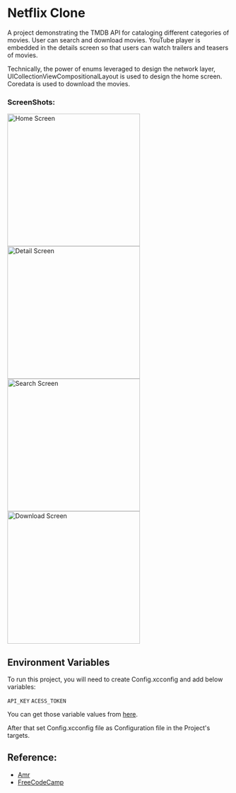 # Netflix Clone

A project demonstrating the TMDB API for cataloging different categories of movies.
User can search and download movies. YouTube player is embedded in the details screen so that users can watch trailers and teasers of movies.

Technically, the power of enums leveraged to design the network layer, UICollectionViewCompositionalLayout is used to design the home screen. Coredata is used to download the movies.


### ScreenShots: 

<img src="https://github.com/avii-7/Netflix/assets/74171005/526b596f-443d-49fb-a1ff-d619de957594" width="300" alt="Home Screen"/>
<img src="https://github.com/avii-7/Netflix/assets/74171005/a218c587-db1c-4a63-8740-b6b0c13e89b0" width="300" alt="Detail Screen"/>
<img src="https://github.com/avii-7/Netflix/assets/74171005/8fd4dc36-70df-4d3c-9861-d36e9446c519" width="300" alt="Search Screen"/>
<img src="https://github.com/avii-7/Netflix/assets/74171005/39253f2b-c2cf-4eae-9698-c0114b8ec100" width="300" alt="Download Screen"/>

## Environment Variables

To run this project, you will need to create Config.xcconfig and add below variables: 

`API_KEY`
`ACESS_TOKEN`

You can get those variable values from [here](https://developer.themoviedb.org/).

After that set Config.xcconfig file as Configuration file in the Project's targets.

## Reference: 
- [Amr](https://www.youtube.com/channel/UCIGbW54bABLekk_RYlwnAzg)
- [FreeCodeCamp](https://www.youtube.com/watch?v=KCgYDCKqato)
